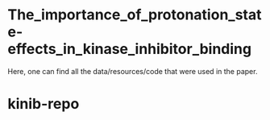 # The_importance_of_protonation_state-effects_in_kinase_inhibitor_binding

Here, one can find all the data/resources/code that were used in the paper. 
# kinib-repo
